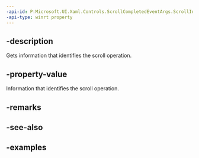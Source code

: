 ```yaml
---
-api-id: P:Microsoft.UI.Xaml.Controls.ScrollCompletedEventArgs.ScrollInfo
-api-type: winrt property
---
```


## -description

Gets information that identifies the scroll operation.

## -property-value

Information that identifies the scroll operation.

## -remarks

## -see-also

## -examples


